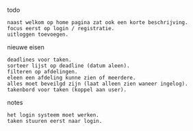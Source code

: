 todo

	naast welkom op home pagina zat ook een korte beschrijving.
	focus eerst op login / registratie.
	uitloggen toevoegen.

nieuwe eisen

	deadlines voor taken.
	sorteer lijst op deadline (datum aleen).
	filteren op afdelingen.
	eleen een afdeling kunne zien of meerdere.
	alles moet beveilgd zijn (laat alleen zien waneer ingelog).
	takenbord voor taken (koppel aan user).

notes

    het login systeem moet werken.
    taken stuuren eerst naar login.
